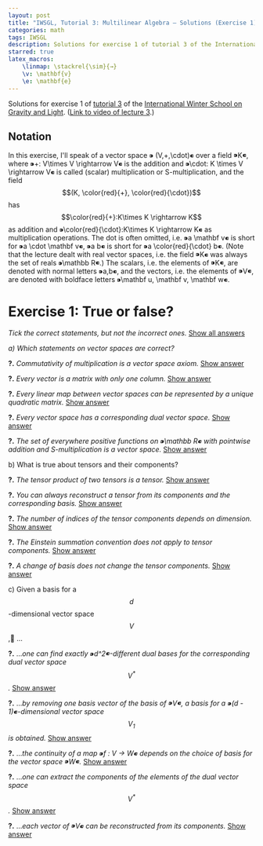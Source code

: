 ```yaml
---
layout: post
title: "IWSGL, Tutorial 3: Multilinear Algebra – Solutions (Exercise 1)"
categories: math
tags: IWSGL
description: Solutions for exercise 1 of tutorial 3 of the International Winter School on Gravity and Light.
starred: true
latex_macros:
    \linmap: \stackrel{\sim}{→}
    \v: \mathbf{v}
    \e: \mathbf{e}
---
```


Solutions for exercise 1 of [tutorial 3](https://www.youtube.com/watch?v=5oeWX3NUhMA) of the [International Winter School on Gravity and Light](https://gravity-and-light.herokuapp.com). ([Link to video of lecture 3](https://www.youtube.com/watch?v=mbv3T15nWq0).)

## Notation

In this exercise, I'll speak of a vector space ⁍ (V,+,\cdot)⁌ over a field ⁍K⁌, where ⁍+: V\times V \rightarrow V⁌ is the addition and ⁍\cdot: K \times V \rightarrow V⁌ is called (scalar) multiplication or S-multiplication, and the field $$(K, \color{red}{+}, \color{red}{\cdot})$$ has $$\color{red}{+}:K\times K \rightarrow K$$ as addition and ⁍\color{red}{\cdot}:K\times K \rightarrow K⁌ as multiplication operations. The dot is often omitted, i.e. ⁍a \mathbf v⁌ is short for ⁍a \cdot \mathbf v⁌, ⁍a b⁌ is short for ⁍a \color{red}{\cdot} b⁌. (Note that the lecture dealt with real vector spaces, i.e. the field ⁍K⁌ was always the set of reals ⁍\mathbb R⁌.)
The scalars, i.e. the elements of ⁍K⁌, are denoted with normal letters ⁍a,b⁌, and the vectors, i.e. the elements of ⁍V⁌, are denoted with boldface letters ⁍\mathbf u, \mathbf v, \mathbf w⁌.

<script type="text/javascript">
function showById(id, btn) {
    document.getElementById(id).style.display = 'block';
    btn.style.display = 'none';
}
function showByClass(cls, btn) {
    for (var x of document.getElementsByClassName(cls))
        x.style.display = 'block';
    btn.style.display = 'none';
}
function hideByClass(cls) {
    for (var x of document.getElementsByClassName(cls))
        x.style.display = 'none';
}
</script>

# Exercise 1: True or false?

_Tick the correct statements, but not the incorrect ones._ <a href="#" onclick="showByClass('answer', this); hideByClass('show-answer'); return false;">Show all answers</a>

_a) Which statements on vector spaces are correct?_

**?.** _Commutativity of multiplication is a vector space axiom._ <a href="#" onclick="showById('answer1', this); return false;" class="show-answer">Show answer</a>

<div id="answer1" class="answer" style="display: none;" markdown="1">
_Answer:_ false.

Clarification:
 - The scalar multiplication ⁍\cdot: K \times V \rightarrow V⁌ doesn't even have the same sets in its two arguments, i.e. ⁍\mathbf v \cdot a⁌ is not even defined.
 - The vector space has the commutativity of _addition_ as an axiom: for any ⁍\mathbf u,\mathbf v \in V⁌, ⁍{\mathbf u+\mathbf v} = {\mathbf v + \mathbf u}⁌.
 - The underlying field ⁍K⁌ _does_ have the commutativity of multiplication as a field axiom: for any ⁍a,b \in K⁌, ⁍a \color{red}{\cdot} b = b \color{red}{\cdot} a⁌.
 - As a consequence, for any ⁍\mathbf v \in V⁌ and ⁍a, b \in K⁌,

$$
 a (b \mathbf v) = (a\color{red}{\cdot} b)\mathbf v = (b \color{red}{\cdot} a)\mathbf v = b(a \mathbf v).
$$
</div>

**?.** _Every vector is a matrix with only one column._ <a href="#" onclick="showById('answer2', this); return false;" class="show-answer">Show answer</a>

<div id="answer2" class="answer" style="display: none;" markdown="1">
_Answer:_ false.

Clarification:
 - By definition, a vector is an element of a vector space. If we fix a basis for the vector space, then any vector can be represented by an ordered set of numbers, which could be treated as a column vector, i.e. a matrix with one column. However, this representation depends on the choice of basis.
 - The [official answer](https://youtu.be/5oeWX3NUhMA?t=1m09s) brings up as a counterexample the vector space of polynomials up to some finite degree. However, here again we could represent the vectors as a column vector with any choice of a basis. E.g. using the standard basis, ⁍p(x) = 0x^2 + 4x + 5 ⁌ could be represented as ⁍\mathbf p = [0, 4, 5]^T⁌.
</div>

**?.** _Every linear map between vector spaces can be represented by a unique quadratic matrix._ <a href="#" onclick="showById('answer3', this); return false;" class="show-answer">Show answer</a>

<div id="answer3" class="answer" style="display: none;" markdown="1">
_Answer:_ false.

Clarification:
 - As above, a linear map ⁍f: V \rightarrow W ⁌ can be represented as a unique matrix only once bases are chosen for its domain ⁍V⁌ and codomain ⁍W⁌.
 - This matrix is quadratic only if the dimensions of ⁍V⁌ and ⁍W⁌ are equal.
</div>

**?.** _Every vector space has a corresponding dual vector space._ <a href="#" onclick="showById('answer4', this); return false;" class="show-answer">Show answer</a>

<div id="answer4" class="answer" style="display: none;" markdown="1">
_Answer:_ true.

Clarification:
 - The dual space of a vector space ⁍V⁌ is defined as the set of linear maps from ⁍V⁌ to ⁍K⁌: $$V^* \coloneqq Hom(V,K) \coloneqq \{φ\ \vert \ φ: V \linmap K\} $$.
</div>

**?.** _The set of everywhere positive functions on ⁍\mathbb R⁌ with pointwise addition and S-multiplication is a vector space._ <a href="#" onclick="showById('answer5', this); return false;" class="show-answer">Show answer</a>

<div id="answer5" class="answer" style="display: none;" markdown="1">
_Answer:_ false.

Clarification:
 - This set doesn't have a commutative identity element: by the field axioms of ⁍\mathbb R⁌, it could only be the constant zero function, but that's not an element of the set.
 - This set doesn't have a commutative inverse for any element.
 - For the scalar multiplication we'd need to know the underlying field. Usually it would be ⁍\mathbb R⁌, but then S-multiplication with a negative number wouldn't result in an everywhere positive function. (Although one can construct a field from ⁍\mathbb R^+⁌, I wonder how well that would combine with the above attempt at a vector space.)
</div>

b) What is true about tensors and their components?

**?.** _The tensor product of two tensors is a tensor._ <a href="#" onclick="showById('answer6', this); return false;" class="show-answer">Show answer</a>

<div id="answer6" class="answer" style="display: none;" markdown="1">
_Answer:_ true.

Clarification:
 - The lecture didn't mention tensor products, so a definition is in order. The product of an $$ (l,k) $$-tensor $$S$$ and an $$ (n,m) $$-tensor $$T$$ is an $$ (l+n,k+m) $$-tensor $$ S \otimes T $$, whose $$ (i_1, \ldots, i_{l+n}, j_1, \ldots, j_{k+m}) $$-th component is the product of the relevant components of $$S$$ and $$T$$:

$$
 (S \otimes T)^{i_1, \ldots, i_l, i_{l+1}, \ldots, i_{l+n}}_ {j_1, \ldots, j_k, j_{k+1}, \ldots, j_{k+m} } =
   S^{i_1, \ldots, i_l}_ {j_1, \ldots, j_k}
   T^{i_{1}, \ldots, i_{n}}_ {j_{1}, \ldots, j_{m}}.
$$

[Source: Wikipedia](https://en.wikipedia.org/wiki/Tensor#Tensor_product)

This means that if the arguments of $$ S \otimes T $$ are
 - the $$l+n$$ linear maps $$φ^{(p)} = \sum^{dim V}_{i=1} \varphi^{(p)}_i \epsilon^i$$ for $$1 \le p \le l+n$$, and
 - the $$k+m$$ vectors $$ \v_{(q)} = \sum^{dim V}_{j=1} v_{(q)}^j \e_j $$ for $$1 \le q \le k+m$$

(with some particular choice of basis vectors $$\{\e_i\}_i$$ and basis covectors $$\{\epsilon^i\}_i$$ ), then

$$
\begin{aligned}
(S\otimes T) &(φ^{(1)}, \ldots, φ^{(l+n)}, \v_{(1)}, \ldots, \v_{(k+m)}) = \\
  &= S (φ^{(1)}, \ldots, φ^{(l)}, \v_{(1)}, \ldots, \v_{(k)})\,\cdot\,
  T (φ^{(l+1)}, \ldots, φ^{(l+n)}, \v_{(k+1)}, \ldots, \v_{(k+m)})\\
  &= \Bigg(
      \sum_{i_1}^{\dim V} \cdots \sum_{i_l}^{\dim V}
      \sum_{j_1}^{\dim V} \cdots \sum_{j_k}^{\dim V}
      \varphi^{(1)}_{i_1} \ldots \varphi^{(l)}_{i_l}
      v_{(1)}^{j_1} \ldots v_{(k)}^{j_k}
      S^{i_1, \ldots, i_l}_{j_1, \ldots, j_k}
  \Bigg) \cdot \phantom.\\
  &\phantom{=} \Bigg(
      \sum_{i_{l+1}}^{\dim V} \cdots \sum_{i_{l+n}}^{\dim V}
      \sum_{j_{k+1}}^{\dim V} \cdots \sum_{j_{k+m}}^{\dim V}
      \varphi^{(l+1)}_{i_{l+1}} \ldots \varphi^{(l+n)}_{i_{l+n}}
      v_{(k+1)}^{j_{k+1}} \ldots v_{(k+m)}^{j_{k+m}}
      T^{i_{l+1}, \ldots, i_{l+n}}_{j_{k+1}, \ldots, j_{k+n}}
  \Bigg) \\
  &=  \sum_{i_1}^{\dim V} \cdots \sum_{i_{l+n}}^{\dim V}
      \sum_{j_1}^{\dim V} \cdots \sum_{j_{k+m}}^{\dim V}
      \varphi^{(1)}_{i_1} \ldots \varphi^{(l+n)}_{i_{l+n}}
      v_{(1)}^{j_1} \ldots v_{(k+m)}^{j_{k+m}}
      S^{i_1, \ldots, i_l}_{j_1, \ldots, j_k}
      T^{i_{l+1}, \ldots, i_{l+n}}_{j_{k+1}, \ldots, j_{k+n}}.
\end{aligned}
$$

These $$ (l+n+k+m) $$ summations are quite a mess, but the above derivation shows that the [Einstein summation convention](http://mathworld.wolfram.com/EinsteinSummation.html) works for tensor products as well:

$$
\begin{aligned}
(S\otimes T) &(φ^{(1)}, \ldots, φ^{(l+n)}, v_{(1)}, \ldots, v_{(k+m)}) =\\
  &= S (φ^{(1)}, \ldots, φ^{(l)}, v_{(1)}, \ldots, v_{(k)})\,\cdot\,
  T (φ^{(l+1)}, \ldots, φ^{(l+n)}, v_{(k+1)}, \ldots, v_{(k+m)})\\
  &= \Big(
      \varphi^{(1)}_{i_1} \ldots \varphi^{(l)}_{i_l}
      v_{(1)}^{j_1} \ldots v_{(k)}^{j_k}
      S^{i_1, \ldots, i_l}_{j_1, \ldots, j_k}
  \Big)
  \Big(
      \varphi^{(l+1)}_{i_{l+1}} \ldots \varphi^{(l+n)}_{i_{l+n}}
      v_{(k+1)}^{j_{k+1}} \ldots v_{(k+m)}^{j_{k+m}}
      T^{i_{l+1}, \ldots, i_{l+n}}_{j_{k+1}, \ldots, j_{k+n}}
  \Big) \\
 &=  \varphi^{(1)}_{i_1} \ldots \varphi^{(l+n)}_{i_{l+n}}
      v_{(1)}^{j_1} \ldots v_{(k+m)}^{j_{k+m}}
      S^{i_1, \ldots, i_l}_{j_1, \ldots, j_k}
      T^{i_{l+1}, \ldots, i_{l+n}}_{j_{k+1}, \ldots, j_{k+n}}.
\end{aligned}
$$
</div>

**?.** _You can always reconstruct a tensor from its components and the corresponding basis._ <a href="#" onclick="showById('answer7', this); return false;" class="show-answer">Show answer</a>

<div id="answer7" class="answer" style="display: none;" markdown="1">
_Answer:_ true.

Clarification:
 - If we know the basis vectors for the vector space and the dual vector space, then the components of the vector and covector arguments are uniquely determined, and we can apply the tensor to the arguments using the components of the tensor (or some relevant finite subset in case $$V$$ is not finite dimensional).
</div>

**?.** _The number of indices of the tensor components depends on dimension._ <a href="#" onclick="showById('answer8', this); return false;" class="show-answer">Show answer</a>

<div id="answer8" class="answer" style="display: none;" markdown="1">
_Answer:_ false.

Clarification:
 - A tensor component usually has one index for each argument, e.g. for a $$(2,1)$$-tensor $$T$$, the components are $$T^{i_1,i_2}_{j_1}$$.
 - The _range_ of these indices does depend on the dimension: each index ranges from $$1$$ to ⁍\dim V⁌. Therefore an $$ (n,m) $$-tensor $$T$$ has $$ (\dim V)^{n+m} $$ many components.
</div>

**?.** _The Einstein summation convention does not apply to tensor components._ <a href="#" onclick="showById('answer9', this); return false;" class="show-answer">Show answer</a>

<div id="answer9" class="answer" style="display: none;" markdown="1">
_Answer:_ false.

Clarification: see above.
</div>

**?.** _A change of basis does not change the tensor components._ <a href="#" onclick="showById('answer10', this); return false;" class="show-answer">Show answer</a>

<div id="answer10" class="answer" style="display: none;" markdown="1">
_Answer:_ false.

Clarification:
 - the tensor components are defined with respect to a given basis.
</div>

c) Given a basis for a $$d$$-dimensional vector space $$V$$,􏲽 ...

**?.** ..._one can find exactly ⁍d^2⁌-different dual bases for the corresponding dual vector space $$ V^* $$._ <a href="#" onclick="showById('answer11', this); return false;" class="show-answer">Show answer</a>

<div id="answer11" class="answer" style="display: none;" markdown="1">
_Answer:_ false.

Clarification:
 - Given a basis of ⁍V⁌, $$E = \{\mathbf{e}_i\}_{i=1}^d \subset V$$, there is a _unique_ dual basis of $$V^* $$, namely $$E^* = \{\epsilon_i\}_{i=1}^d$$, where $$\epsilon_i(\e_i) = 1$$ and $$\epsilon_i(\e_j) = 0$$ for ⁍i ≠ j⁌.
</div>

**?.** ..._by removing one basis vector of the basis of ⁍V⁌, a basis for a ⁍(d - 1)⁌-dimensional vector space $$V_1$$ is obtained._ <a href="#" onclick="showById('answer12', this); return false;" class="show-answer">Show answer</a>

<div id="answer12" class="answer" style="display: none;" markdown="1">
_Answer:_ true.

Clarification:
 - The resulting set of ⁍(d-1)⁌ vectors are still linearly independent, and their span is a ⁍(d-1)⁌-dimensional subspace of ⁍V⁌.
</div>

**?.** ..._the continuity of a map ⁍f : V → W⁌ depends on the choice of basis for the vector space ⁍W⁌._ <a href="#" onclick="showById('answer13', this); return false;" class="show-answer">Show answer</a>

<div id="answer13" class="answer" style="display: none;" markdown="1">
_Answer:_ false.

Clarification:
 - The continuity of a map is defined for _topological spaces_, not for vector spaces.
 - ⁍f⁌ is continuous _iff_ the preimage of every open set in ⁍W⁌ is open in ⁍V⁌. Note that no term in this definition depends on the choice of basis for either ⁍V⁌ or ⁍W⁌.
 - Assuming that ⁍V⁌ and ⁍W⁌ are real vector spaces, it is customary to equip them with the standard topology. A set ⁍A⁌ is open in ⁍V⁌ _iff_ either it is the union of open ⁍ε⁌-balls, or of Cartesian products of open intervals. While these definitions assume a basis for ⁍V⁌, they all result in the exact same topologies. (Meaning a set can be covered with open balls _iff_ it can be covered with open cuboids _iff_ it can be covered with open cubes – an interesting but easy-to-prove result.)
 - It's easy to see that every _linear_ map between real vector spaces (equipped with the standard topology) is continuous.
</div>

**?.** ..._one can extract the components of the elements of the dual vector space $$V^*$$._ <a href="#" onclick="showById('answer14', this); return false;" class="show-answer">Show answer</a>

<div id="answer14" class="answer" style="display: none;" markdown="1">
_Answer:_ true.

Clarification:
 - a basis for ⁍V⁌ uniquely determines a dual basis for $$V^* $$, which uniquely determines the components of any covector.
</div>

**?.** ..._each vector of ⁍V⁌ can be reconstructed from its components._ <a href="#" onclick="showById('answer15', this); return false;" class="show-answer">Show answer</a>

<div id="answer15" class="answer" style="display: none;" markdown="1">
_Answer:_ true.

Clarification:
 - Given the basis vectors $$\mathbf{e}_i$$ and components $$v^i$$ for $$1 \leq i \leq d$$, $$\mathbf{v} = \sum_{i=1}^d v^i \mathbf{e}_i$$.
</div>
